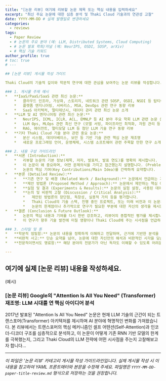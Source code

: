 ```yaml
---
title: "[논문 리뷰] 여기에 리뷰할 논문 제목 또는 핵심 내용을 입력하세요"
excerpt: "최신 주요 논문에 대한 심층 분석 및 Thaki Cloud 기술과의 연관성 고찰"
date: YYYY-MM-DD # 실제 발행일로 변경하세요
categories:
  - reviews
tags:
  - Paper Review
  - # 논문의 주요 분야 (예: LLM, Distributed Systems, Cloud Computing)
  - # 논문 발표 학회/저널 (예: NeurIPS, OSDI, SOSP, arXiv)
  - # 핵심 기술 키워드
author_profile: true
# toc: true
# --- 

## [논문 리뷰] 게시물 작성 가이드

Thaki Cloud의 기술적 깊이와 학문적 연구에 대한 관심을 보여주는 논문 리뷰를 작성합니다. 관련 분야의 최신 연구 동향을 팔로우하고, 이를 Thaki Cloud의 기술 스택 및 비전과 연결하여 전문성을 어필하는 것이 목표입니다.

### 1. 게시물 주제 예시
*   **IaaS/PaaS/SaaS 관련 최신 논문:**
    *   클라우드 인프라, 가상화, 스토리지, 네트워크 관련 SOSP, OSDI, NSDI 등 탑티어 학회 논문 분석
    *   플랫폼 엔지니어링, 서버리스, MSA, DevOps 관련 연구 동향 리뷰
    *   SaaS 아키텍처, 멀티테넌시, 데이터 관리 관련 최신 논문 소개
*   **LLM 및 AI 엔지니어링 관련 최신 논문:**
    *   NeurIPS, ICML, ICLR, ACL, EMNLP 등 AI 분야 주요 학회 LLM 관련 논문 심층 분석 (모델 아키텍처, 학습 방법, 평가, 윤리 등)
    *   LLM Ops, MLOps 관련 최신 연구 (모델 서빙, 파이프라인 최적화, 자원 관리 등)
    *   RAG, 에이전트, 멀티모달 LLM 등 첨단 LLM 기술 연구 동향 리뷰
*   **기타 Thaki Cloud 기술 분야 관련 중요 논문:**
    *   분산 시스템, 데이터베이스, 보안 등 기반 기술 관련 핵심 논문 재조명
    *   새로운 프로그래밍 언어, 운영체제, 시스템 소프트웨어 관련 주목할 만한 연구 소개

### 2. 내용 구성 가이드라인
*   **서론 (Introduction):**
    *   리뷰할 논문의 기본 정보(제목, 저자, 발표처, 발표 연도)를 명확히 제시합니다.
    *   이 논문이 왜 중요하며, 어떤 문제의식을 가지고 접근했는지 설명합니다. (Problem Statement)
    *   논문의 핵심 기여(Key Contributions/Main Idea)를 간략하게 요약합니다.
*   **본론 (Detailed Review):**
    *   **기존 연구 및 배경 (Related Work / Background):** 논문에서 언급하는 기존 연구의 한계점이나 해결하고자 하는 기술적 배경을 설명합니다.
    *   **제안 방법론 (Proposed Method / Approach):** 논문에서 제안하는 핵심 아이디어, 아키텍처, 알고리즘, 수식 등을 독자들이 이해하기 쉽게 풀어서 설명합니다. 필요한 경우, 논문의 그림이나 표를 인용하거나 직접 재구성하여 시각적으로 보조합니다.
    *   **실험 및 결과 (Experiments & Results):** 논문의 실험 설정, 사용된 데이터셋, 평가 지표, 주요 결과를 요약하고 그 의미를 해석합니다. 결과의 강점과 약점을 객관적으로 분석합니다.
    *   **논의 및 비판적 고찰 (Discussion / Critical Analysis):**
        *   제안된 방법론의 장단점, 독창성, 실용적 가치 등을 평가합니다.
        *   Thaki Cloud의 기술 스택, 진행 중인 프로젝트, 또는 미래 비전과 이 논문의 연구 결과를 어떻게 연결 지을 수 있는지 인사이트를 제공합니다.
        *   논문의 한계점이나 추가적으로 연구가 필요한 부분에 대한 자신의 생각을 제시할 수 있습니다.
*   **결론 (Conclusion & Future Outlook):**
    *   논문의 핵심 내용과 기여를 다시 한번 강조하고, 리뷰어의 종합적인 평가를 제시합니다.
    *   이 연구가 향후 기술 발전에 미칠 영향이나 Thaki Cloud에 주는 시사점을 언급하며 마무리합니다.

### 3. 스타일 및 톤
*   **학문적 엄밀함:** 논문의 내용을 정확하게 이해하고 전달하며, 근거에 기반한 분석을 제시합니다.
*   **비판적 사고:** 단순 요약을 넘어, 논문에 대한 자신만의 해석과 비판적인 시각을 담습니다.
*   **전문적이면서도 명료함:** 해당 분야의 전문가가 아닌 독자도 이해할 수 있도록 어려운 개념을 쉽게 설명하려는 노력을 기울입니다.

---
```


## 여기에 실제 [논문 리뷰] 내용을 작성하세요.

(예시)

### [논문 리뷰] Google의 "Attention Is All You Need" (Transformer) 재조명: LLM 시대를 연 핵심 아이디어 분석

2017년 발표된 "Attention Is All You Need" 논문은 현재 LLM 기술의 근간이 되는 트랜스포머(Transformer) 아키텍처를 제시하며 AI 분야에 혁명적인 변화를 가져왔습니다. 본 리뷰에서는 트랜스포머의 핵심 메커니즘인 셀프 어텐션(Self-Attention)과 인코더-디코더 구조를 심층적으로 분석하고, 이 논문이 어떻게 기존 RNN 기반 모델의 한계를 극복했는지, 그리고 Thaki Cloud의 LLM 전략에 어떤 시사점을 주는지 고찰해보고자 합니다...

---

_이 파일은 '논문 리뷰' 카테고리 게시물 작성 가이드라인입니다. 실제 게시물 작성 시 이 내용을 참고하여 YAML 프론트매터와 본문을 수정해 주세요. 파일명은 `YYYY-MM-DD-paper-title-review.md` 형식으로 저장하는 것을 권장합니다._ 